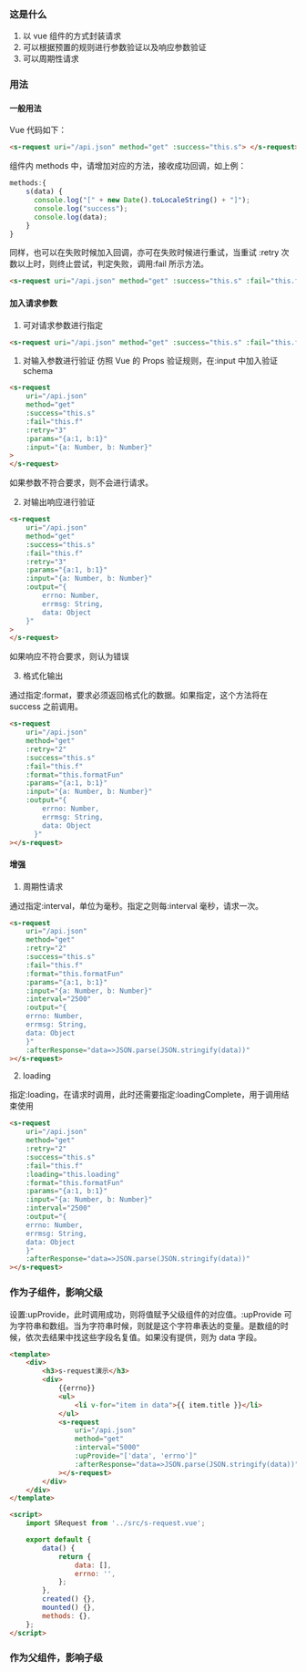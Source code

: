 ### 这是什么

1. 以 vue 组件的方式封装请求
1. 可以根据预置的规则进行参数验证以及响应参数验证
1. 可以周期性请求

### 用法

#### 一般用法

Vue 代码如下：

```html
<s-request uri="/api.json" method="get" :success="this.s"> </s-request>
```

组件内 methods 中，请增加对应的方法，接收成功回调，如上例：

```Javascript
methods:{
    s(data) {
      console.log("[" + new Date().toLocaleString() + "]");
      console.log("success");
      console.log(data);
    }
}
```

同样，也可以在失败时候加入回调，亦可在失败时候进行重试，当重试 :retry 次数以上时，则终止尝试，判定失败，调用:fail 所示方法。

```html
<s-request uri="/api.json" method="get" :success="this.s" :fail="this.f" :retry="3"> </s-request>
```

#### 加入请求参数

1. 可对请求参数进行指定

```html
<s-request uri="/api.json" method="get" :success="this.s" :fail="this.f" :retry="3" :params="{a:1, b:1}"> </s-request>
```

1. 对输入参数进行验证
   仿照 Vue 的 Props 验证规则，在:input 中加入验证 schema

```html
<s-request
	uri="/api.json"
	method="get"
	:success="this.s"
	:fail="this.f"
	:retry="3"
	:params="{a:1, b:1}"
	:input="{a: Number, b: Number}"
>
</s-request>
```

如果参数不符合要求，则不会进行请求。

2. 对输出响应进行验证

```html
<s-request
	uri="/api.json"
	method="get"
	:success="this.s"
	:fail="this.f"
	:retry="3"
	:params="{a:1, b:1}"
	:input="{a: Number, b: Number}"
	:output="{
        errno: Number,
        errmsg: String,
        data: Object
    }"
>
</s-request>
```

如果响应不符合要求，则认为错误

3. 格式化输出

通过指定:format，要求必须返回格式化的数据。如果指定，这个方法将在 success 之前调用。

```html
<s-request
	uri="/api.json"
	method="get"
	:retry="2"
	:success="this.s"
	:fail="this.f"
	:format="this.formatFun"
	:params="{a:1, b:1}"
	:input="{a: Number, b: Number}"
	:output="{
        errno: Number,
        errmsg: String,
        data: Object
      }"
></s-request>
```

#### 增强

1. 周期性请求

通过指定:interval，单位为毫秒。指定之则每:interval 毫秒，请求一次。

```html
<s-request
	uri="/api.json"
	method="get"
	:retry="2"
	:success="this.s"
	:fail="this.f"
	:format="this.formatFun"
	:params="{a:1, b:1}"
	:input="{a: Number, b: Number}"
	:interval="2500"
	:output="{
    errno: Number,
    errmsg: String,
    data: Object
    }"
	:afterResponse="data=>JSON.parse(JSON.stringify(data))"
></s-request>
```

2. loading

指定:loading，在请求时调用，此时还需要指定:loadingComplete，用于调用结束使用

```html
<s-request
	uri="/api.json"
	method="get"
	:retry="2"
	:success="this.s"
	:fail="this.f"
	:loading="this.loading"
	:format="this.formatFun"
	:params="{a:1, b:1}"
	:input="{a: Number, b: Number}"
	:interval="2500"
	:output="{
    errno: Number,
    errmsg: String,
    data: Object
    }"
	:afterResponse="data=>JSON.parse(JSON.stringify(data))"
></s-request>
```

### 作为子组件，影响父级

设置:upProvide，此时调用成功，则将值赋予父级组件的对应值。:upProvide 可为字符串和数组。当为字符串时候，则就是这个字符串表达的变量。是数组的时候，依次去结果中找这些字段名复值。如果没有提供，则为 data 字段。

```html
<template>
	<div>
		<h3>s-request演示</h3>
		<div>
			{{errno}}
			<ul>
				<li v-for="item in data">{{ item.title }}</li>
			</ul>
			<s-request
				uri="/api.json"
				method="get"
				:interval="5000"
				:upProvide="['data', 'errno']"
				:afterResponse="data=>JSON.parse(JSON.stringify(data))"
			></s-request>
		</div>
	</div>
</template>

<script>
	import SRequest from '../src/s-request.vue';

	export default {
		data() {
			return {
				data: [],
				errno: '',
			};
		},
		created() {},
		mounted() {},
		methods: {},
	};
</script>
```

### 作为父组件，影响子级
